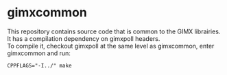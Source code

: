 # gimxcommon

This repository contains source code that is common to the GIMX librairies.  
It has a compilation dependency on gimxpoll headers.  
To compile it, checkout gimxpoll at the same level as gimxcommon, enter gimxcommon and run:
```
CPPFLAGS="-I../" make
```
